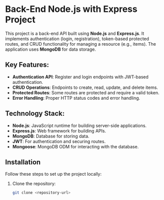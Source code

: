 # Back-End Node.js with Express Project

This project is a back-end API built using **Node.js** and **Express.js**. It implements authentication (login, registration), token-based protected routes, and CRUD functionality for managing a resource (e.g., items). The application uses **MongoDB** for data storage.

## Key Features:
- **Authentication API**: Register and login endpoints with JWT-based authentication.
- **CRUD Operations**: Endpoints to create, read, update, and delete items.
- **Protected Routes**: Some routes are protected and require a valid token.
- **Error Handling**: Proper HTTP status codes and error handling.

## Technology Stack:
- **Node.js**: JavaScript runtime for building server-side applications.
- **Express.js**: Web framework for building APIs.
- **MongoDB**: Database for storing data.
- **JWT**: For authentication and securing routes.
- **Mongoose**: MongoDB ODM for interacting with the database.

## Installation

Follow these steps to set up the project locally:

1. Clone the repository:
   ```bash
   git clone <repository-url>
